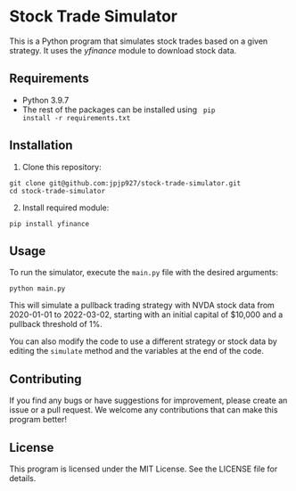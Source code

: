 # Stock Trade Simulator

This is a Python program that simulates stock trades based on a given strategy. It uses the *yfinance* module to download stock data.

## Requirements
* Python 3.9.7
* The rest of the packages can be installed using 
  <code bash>
  pip install -r requirements.txt
  </code>
## Installation

1. Clone this repository:

```bash=
git clone git@github.com:jpjp927/stock-trade-simulator.git
cd stock-trade-simulator
```

2. Install required module:

```bash=
pip install yfinance
```

## Usage

To run the simulator, execute the `main.py` file with the desired arguments:

```
python main.py 
```

This will simulate a pullback trading strategy with NVDA stock data from 2020-01-01 to 2022-03-02, starting with an initial capital of $10,000 and a pullback threshold of 1%.

You can also modify the code to use a different strategy or stock data by editing the `simulate` method and the variables at the end of the code.

## Contributing

If you find any bugs or have suggestions for improvement, please create an issue or a pull request. We welcome any contributions that can make this program better!

## License

This program is licensed under the MIT License. See the LICENSE file for details.
